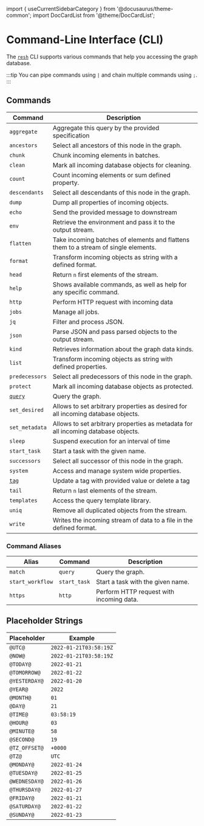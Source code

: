 import { useCurrentSidebarCategory } from '@docusaurus/theme-common';
import DocCardList from '@theme/DocCardList';

# Command-Line Interface (CLI)

The [`resh`](/concepts/components/resh.md) CLI supports various commands that help you accessing the graph database.

:::tip
You can pipe commands using `|` and chain multiple commands using `;`.
:::

## Commands

| Command                      | Description                                                                         |
| ---------------------------- | ----------------------------------------------------------------------------------- |
| `aggregate`                  | Aggregate this query by the provided specification                                  |
| `ancestors`                  | Select all ancestors of this node in the graph.                                     |
| `chunk`                      | Chunk incoming elements in batches.                                                 |
| `clean`                      | Mark all incoming database objects for cleaning.                                    |
| `count`                      | Count incoming elements or sum defined property.                                    |
| `descendants`                | Select all descendants of this node in the graph.                                   |
| `dump`                       | Dump all properties of incoming objects.                                            |
| `echo`                       | Send the provided message to downstream                                             |
| `env`                        | Retrieve the environment and pass it to the output stream.                          |
| `flatten`                    | Take incoming batches of elements and flattens them to a stream of single elements. |
| `format`                     | Transform incoming objects as string with a defined format.                         |
| `head`                       | Return `n` first elements of the stream.                                            |
| `help`                       | Shows available commands, as well as help for any specific command.                 |
| `http`                       | Perform HTTP request with incoming data                                             |
| `jobs`                       | Manage all jobs.                                                                    |
| `jq`                         | Filter and process JSON.                                                            |
| `json`                       | Parse JSON and pass parsed objects to the output stream.                            |
| `kind`                       | Retrieves information about the graph data kinds.                                   |
| `list`                       | Transform incoming objects as string with defined properties.                       |
| `predecessors`               | Select all predecessors of this node in the graph.                                  |
| `protect`                    | Mark all incoming database objects as protected.                                    |
| [`query`](./query/README.md) | Query the graph.                                                                    |
| `set_desired`                | Allows to set arbitrary properties as desired for all incoming database objects.    |
| `set_metadata`               | Allows to set arbitrary properties as metadata for all incoming database objects.   |
| `sleep`                      | Suspend execution for an interval of time                                           |
| `start_task`                 | Start a task with the given name.                                                   |
| `successors`                 | Select all successor of this node in the graph.                                     |
| `system`                     | Access and manage system wide properties.                                           |
| [`tag`](./tag.md)            | Update a tag with provided value or delete a tag                                    |
| `tail`                       | Return `n` last elements of the stream.                                             |
| `templates`                  | Access the query template library.                                                  |
| `uniq`                       | Remove all duplicated objects from the stream.                                      |
| `write`                      | Writes the incoming stream of data to a file in the defined format.                 |

<DocCardList items={useCurrentSidebarCategory().items}/>

### Command Aliases

| Alias            | Command      | Description                              |
| ---------------- | ------------ | ---------------------------------------- |
| `match`          | `query`      | Query the graph.                         |
| `start_workflow` | `start_task` | Start a task with the given name.        |
| `https`          | `http`       | Perform HTTP request with incoming data. |

## Placeholder Strings

| Placeholder   | Example                |
| ------------- | ---------------------- |
| `@UTC@`       | `2022-01-21T03:58:19Z` |
| `@NOW@`       | `2022-01-21T03:58:19Z` |
| `@TODAY@`     | `2022-01-21`           |
| `@TOMORROW@`  | `2022-01-22`           |
| `@YESTERDAY@` | `2022-01-20`           |
| `@YEAR@`      | `2022`                 |
| `@MONTH@`     | `01`                   |
| `@DAY@`       | `21`                   |
| `@TIME@`      | `03:58:19`             |
| `@HOUR@`      | `03`                   |
| `@MINUTE@`    | `58`                   |
| `@SECOND@`    | `19`                   |
| `@TZ_OFFSET@` | `+0000`                |
| `@TZ@`        | `UTC`                  |
| `@MONDAY@`    | `2022-01-24`           |
| `@TUESDAY@`   | `2022-01-25`           |
| `@WEDNESDAY@` | `2022-01-26`           |
| `@THURSDAY@`  | `2022-01-27`           |
| `@FRIDAY@`    | `2022-01-21`           |
| `@SATURDAY@`  | `2022-01-22`           |
| `@SUNDAY@`    | `2022-01-23`           |
